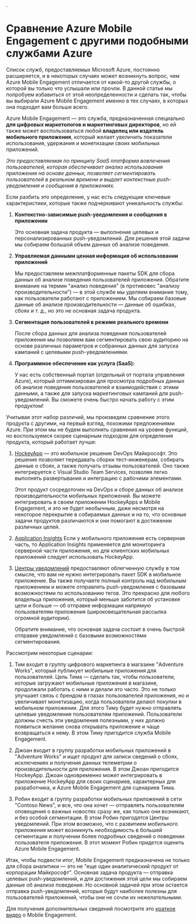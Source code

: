 .<properties
	pageTitle="Сравнение Azure Mobile Engagement с другими подобными службами Azure"
	description="Сравнение Azure Mobile Engagement с другими подобными службами Azure — HockeyApp, AppInsights, центры уведомлений"
	services="mobile-engagement"
	documentationCenter="mobile" 
	authors="piyushjo" 
	manager="erikre" 
	editor="" />

<tags
	ms.service="mobile-engagement"
	ms.workload="mobile"
	ms.tgt_pltfrm="na"
	ms.devlang="na"
	ms.topic="article"
	ms.date="08/19/2016"
	ms.author="piyushjo" />

# Сравнение Azure Mobile Engagement с другими подобными службами Azure

Список служб, предоставляемых Microsoft Azure, постоянно расширяется, и в некоторых случаях может возникнуть вопрос, чем Azure Mobile Engagement отличается от какой-то другой службы, о которой вы только что услышали или прочли. В данной статье мы попробуем избавиться от этой неопределенности и сделать так, чтобы вы выбирали Azure Mobile Engagement именно в тех случаях, в которых она подходит вам больше всего.
 
Azure Mobile Engagement — это служба, предназначенная специально **для цифровых маркетологов и маркетинговых директоров**, но ей также может воспользоваться любой **владелец или издатель мобильного приложения**, который желает увеличить показатели использования, удержания и монетизации своих мобильных приложений.

*Это предоставляемая по принципу SaaS платформа вовлечения пользователей, которая обеспечивает анализ использования приложения на основе данных, позволяет сегментировать пользователей в реальном времени и выдает контекстные push-уведомления и сообщения в приложениях.*

Если разбить это определение, у нас есть следующие ключевые характеристики, которые также подчеркивают уникальность службы:

1.	**Контекстно-зависимые push-уведомления и сообщения в приложении**
		
	Это основная задача продукта — выполнение целевых и персонализированных push-уведомлений. Для решения этой задачи мы собираем большой объем данных об анализе поведения.

2.	**Управляемая данными ценная информация об использовании приложений**

	Мы предоставляем межплатформенные пакеты SDK для сбора данных об анализе поведения пользователей приложения. Обратите внимание на термин "анализ поведения" (в противовес "анализу производительности") — в этой службе мы уделяем внимание тому, как пользователи работают с приложением. Мы собираем базовые данные об анализе производительности — данные об ошибках, сбоях и т. д., но это не основная задача продукта.

3.	**Сегментация пользователей в режиме реального времени**

	После сбора данных для анализа поведения пользователей приложения мы позволяем вам сегментировать свою аудиторию на основе различных параметров и собранных данных для запуска кампаний с целевыми push-уведомлениями.

4.	**Программное обеспечение как услуга (SaaS):**

	У нас есть собственный портал (отдельный от портала управления Azure), который оптимизирован для просмотра подробных данных об анализе поведения пользователей и взаимодействия с этими данными, а также для запуска маркетинговых кампаний для push-уведомлений. Вы сможете очень быстро начать работу с этим продуктом!
 
Учитывая этот набор различий, мы произведем сравнение этого продукта с другими, на первый взгляд, похожими предложениями Azure. При этом мы не будем выполнять сравнения на уровне функций, но воспользуемся скорее сценарным подходом для определения продукта, который работает лучше:
 
1.	[HockeyApp](https://azure.microsoft.com/services/hockeyapp/) — это мобильное решение DevOps Майкрософт. Это решение позволяет передавать сборки тест-инженерам, собирать данные о сбоях, а также получать отзывы пользователей. Оно также интегрируется с Visual Studio Team Services, позволяя легко выполнять развертывания и интеграцию с рабочими элементами.
	
	Этот продукт сосредоточен на DevOps и сборе данных об анализе производительности мобильных приложений. Вы можете интегрировать в своем приложении HockeyApps и Mobile Engagement, и это не будет необычным, даже несмотря на некоторое перекрытие в собираемых данных и на то, что основные задачи продуктов различаются и они помогают в достижении различных целей.

2.	[Application Insights](../application-insights/app-insights-overview.md) Если у мобильного приложения есть серверная часть, то Application Insights применяется для мониторинга серверной части приложения, но для клиентских мобильных приложений следует использовать HockeyApp.

3.	[Центры уведомлений](https://azure.microsoft.com/services/notification-hubs/) предоставляют облегченную службу в том смысле, что вам не нужно интегрировать пакет SDK в мобильное приложение. Вы также получаете полный контроль над мобильным приложением и можете отправлять push-уведомления с базовыми возможностями по использованию тегов. Это прекрасно для любого владельца приложения, который меньше заботится об установке цели и больше — об отправке информации напрямую пользователям приложения (широковещательная рассылка огромной аудитории).

	Обратите внимание, что основная задача состоит в очень быстрой отправке уведомлений с базовыми возможностями сегментирования.

Рассмотрим некоторые сценарии:

1.	Тим входит в группу цифрового маркетинга в магазине "Adventure Works", который публикует мобильные приложения для пользователей. Цель Тима — сделать так, чтобы пользователи, которые загружают мобильные приложения в магазине, продолжали работать с ними и делали это часто. Это не только улучшает связь с брендом в глазах пользователей приложения, но и увеличивает монетизацию, когда пользователи делают покупки в мобильном приложении. Для этого Тиму будет нужно отправлять целевые уведомления пользователям приложений. Пользователи должны счесть эти уведомления полезными, у них должно появиться желание снова открывать приложение и чаще возвращаться к нему. В этом Тиму пригодится служба Mobile Engagement.

2.	Джоан входит в группу разработки мобильных приложений в "Adventure Works" и ищет продукт для записи сведений о сбоях, исключениях и получения данных телеметрии о производительности для приложения. В этом Джоан пригодится HockeyApp. Джоан одновременно может интегрировать в приложение HockeyApp для своих сценариев, характерных для разработчика, и Azure Mobile Engagement для сценариев Тима.

3.	Робин входит в группу разработки мобильных приложений в сети "Contoso News", и все, что она хочет — отправлять пользователям оповещения о важных новостях сразу же, как только они возникают, и без особой сегментации. В этом Робин пригодятся Центры уведомлений. При этом возможно, что с развитием мобильного приложения может возникнуть необходимость в большей сегментации и получении более подробных сведений о поведении пользователя приложения. В этот момент Робин придется оценить Azure Mobile Engagement.
 
Итак, чтобы подвести итог, Mobile Engagement предназначена не только для сбора аналитики — это не "еще один аналитический продукт от корпорации Майкрософт". Основная задача продукта — отправка целевых push-уведомлений, и для достижения этой цели мы собираем данные об анализе поведения. Но основной задачей при этом остается отправка push-уведомлений, которые будут наиболее полезны для пользователей приложений, чтобы они не сочли их нежелательными.

Для получения дополнительных сведений посмотрите это [краткое видео](mobile-engagement-overview.md) о Mobile Engagement.

<!---HONumber=AcomDC_0824_2016-->
